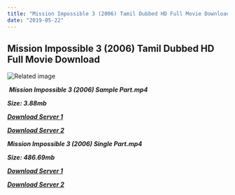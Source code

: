 ```yaml
---
title: "Mission Impossible 3 (2006) Tamil Dubbed HD Full Movie Download"
date: "2019-05-22"
---
```


## Mission Impossible 3 (2006) Tamil Dubbed HD Full Movie Download

![Related image](https://vignette.wikia.nocookie.net/die-hard-scenario/images/7/7c/DHS-_Mission_Impossible_III_movie_poster.jpg/revision/latest?cb=20150613092730) 

 _**Mission Impossible 3 (2006) Sample Part.mp4**_

_**Size: 3.88mb**_

[_**Download Server 1**_](http://du.wetransfer.vip/files/Tamil{c159298fb141cbadc7232f68964181f47c3dba5abf1fc31c2462b14f0846cd70}20Dubbed{c159298fb141cbadc7232f68964181f47c3dba5abf1fc31c2462b14f0846cd70}20Movies/Tamil{c159298fb141cbadc7232f68964181f47c3dba5abf1fc31c2462b14f0846cd70}20Dubbed{c159298fb141cbadc7232f68964181f47c3dba5abf1fc31c2462b14f0846cd70}20Collections/Mission{c159298fb141cbadc7232f68964181f47c3dba5abf1fc31c2462b14f0846cd70}20Impossible{c159298fb141cbadc7232f68964181f47c3dba5abf1fc31c2462b14f0846cd70}20Quadrilogy{c159298fb141cbadc7232f68964181f47c3dba5abf1fc31c2462b14f0846cd70}20Collections/Mission{c159298fb141cbadc7232f68964181f47c3dba5abf1fc31c2462b14f0846cd70}20Impossible{c159298fb141cbadc7232f68964181f47c3dba5abf1fc31c2462b14f0846cd70}203{c159298fb141cbadc7232f68964181f47c3dba5abf1fc31c2462b14f0846cd70}20(2006)/Mission{c159298fb141cbadc7232f68964181f47c3dba5abf1fc31c2462b14f0846cd70}20Impossible{c159298fb141cbadc7232f68964181f47c3dba5abf1fc31c2462b14f0846cd70}203{c159298fb141cbadc7232f68964181f47c3dba5abf1fc31c2462b14f0846cd70}20(2006){c159298fb141cbadc7232f68964181f47c3dba5abf1fc31c2462b14f0846cd70}20Sample{c159298fb141cbadc7232f68964181f47c3dba5abf1fc31c2462b14f0846cd70}20HD.mp4)

[_**Download Server 2**_](http://du.wetransfer.vip/files/Tamil{c159298fb141cbadc7232f68964181f47c3dba5abf1fc31c2462b14f0846cd70}20Dubbed{c159298fb141cbadc7232f68964181f47c3dba5abf1fc31c2462b14f0846cd70}20Movies/Tamil{c159298fb141cbadc7232f68964181f47c3dba5abf1fc31c2462b14f0846cd70}20Dubbed{c159298fb141cbadc7232f68964181f47c3dba5abf1fc31c2462b14f0846cd70}20Collections/Mission{c159298fb141cbadc7232f68964181f47c3dba5abf1fc31c2462b14f0846cd70}20Impossible{c159298fb141cbadc7232f68964181f47c3dba5abf1fc31c2462b14f0846cd70}20Quadrilogy{c159298fb141cbadc7232f68964181f47c3dba5abf1fc31c2462b14f0846cd70}20Collections/Mission{c159298fb141cbadc7232f68964181f47c3dba5abf1fc31c2462b14f0846cd70}20Impossible{c159298fb141cbadc7232f68964181f47c3dba5abf1fc31c2462b14f0846cd70}203{c159298fb141cbadc7232f68964181f47c3dba5abf1fc31c2462b14f0846cd70}20(2006)/Mission{c159298fb141cbadc7232f68964181f47c3dba5abf1fc31c2462b14f0846cd70}20Impossible{c159298fb141cbadc7232f68964181f47c3dba5abf1fc31c2462b14f0846cd70}203{c159298fb141cbadc7232f68964181f47c3dba5abf1fc31c2462b14f0846cd70}20(2006){c159298fb141cbadc7232f68964181f47c3dba5abf1fc31c2462b14f0846cd70}20Sample{c159298fb141cbadc7232f68964181f47c3dba5abf1fc31c2462b14f0846cd70}20HD.mp4)

_**Mission Impossible 3 (2006) Single Part.mp4**_

_**Size: 486.69mb**_

[_**Download Server 1**_](http://du.wetransfer.vip/files/Tamil{c159298fb141cbadc7232f68964181f47c3dba5abf1fc31c2462b14f0846cd70}20Dubbed{c159298fb141cbadc7232f68964181f47c3dba5abf1fc31c2462b14f0846cd70}20Movies/Tamil{c159298fb141cbadc7232f68964181f47c3dba5abf1fc31c2462b14f0846cd70}20Dubbed{c159298fb141cbadc7232f68964181f47c3dba5abf1fc31c2462b14f0846cd70}20Collections/Mission{c159298fb141cbadc7232f68964181f47c3dba5abf1fc31c2462b14f0846cd70}20Impossible{c159298fb141cbadc7232f68964181f47c3dba5abf1fc31c2462b14f0846cd70}20Quadrilogy{c159298fb141cbadc7232f68964181f47c3dba5abf1fc31c2462b14f0846cd70}20Collections/Mission{c159298fb141cbadc7232f68964181f47c3dba5abf1fc31c2462b14f0846cd70}20Impossible{c159298fb141cbadc7232f68964181f47c3dba5abf1fc31c2462b14f0846cd70}203{c159298fb141cbadc7232f68964181f47c3dba5abf1fc31c2462b14f0846cd70}20(2006)/Mission{c159298fb141cbadc7232f68964181f47c3dba5abf1fc31c2462b14f0846cd70}20Impossible{c159298fb141cbadc7232f68964181f47c3dba5abf1fc31c2462b14f0846cd70}203{c159298fb141cbadc7232f68964181f47c3dba5abf1fc31c2462b14f0846cd70}20(2006){c159298fb141cbadc7232f68964181f47c3dba5abf1fc31c2462b14f0846cd70}20Single{c159298fb141cbadc7232f68964181f47c3dba5abf1fc31c2462b14f0846cd70}20Part{c159298fb141cbadc7232f68964181f47c3dba5abf1fc31c2462b14f0846cd70}20HD.mp4)

_**[Download Server 2](http://du.wetransfer.vip/files/Tamil{c159298fb141cbadc7232f68964181f47c3dba5abf1fc31c2462b14f0846cd70}20Dubbed{c159298fb141cbadc7232f68964181f47c3dba5abf1fc31c2462b14f0846cd70}20Movies/Tamil{c159298fb141cbadc7232f68964181f47c3dba5abf1fc31c2462b14f0846cd70}20Dubbed{c159298fb141cbadc7232f68964181f47c3dba5abf1fc31c2462b14f0846cd70}20Collections/Mission{c159298fb141cbadc7232f68964181f47c3dba5abf1fc31c2462b14f0846cd70}20Impossible{c159298fb141cbadc7232f68964181f47c3dba5abf1fc31c2462b14f0846cd70}20Quadrilogy{c159298fb141cbadc7232f68964181f47c3dba5abf1fc31c2462b14f0846cd70}20Collections/Mission{c159298fb141cbadc7232f68964181f47c3dba5abf1fc31c2462b14f0846cd70}20Impossible{c159298fb141cbadc7232f68964181f47c3dba5abf1fc31c2462b14f0846cd70}203{c159298fb141cbadc7232f68964181f47c3dba5abf1fc31c2462b14f0846cd70}20(2006)/Mission{c159298fb141cbadc7232f68964181f47c3dba5abf1fc31c2462b14f0846cd70}20Impossible{c159298fb141cbadc7232f68964181f47c3dba5abf1fc31c2462b14f0846cd70}203{c159298fb141cbadc7232f68964181f47c3dba5abf1fc31c2462b14f0846cd70}20(2006){c159298fb141cbadc7232f68964181f47c3dba5abf1fc31c2462b14f0846cd70}20Single{c159298fb141cbadc7232f68964181f47c3dba5abf1fc31c2462b14f0846cd70}20Part{c159298fb141cbadc7232f68964181f47c3dba5abf1fc31c2462b14f0846cd70}20HD.mp4)**_
